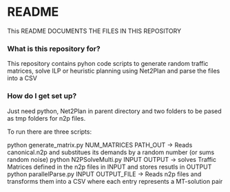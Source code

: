 # README #

This README DOCUMENTS THE FILES IN THIS REPOSITORY

### What is this repository for? ###

This repository contains pyhon code scripts to generate random traffic matrices, solve ILP or heuristic planning using Net2Plan and parse the files into a CSV
### How do I get set up? ###

Just need python, Net2Plan in parent directory and two folders to be pased as tmp folders for n2p files.

To run there are three scripts:

python generate_matrix.py NUM_MATRICES PATH_OUT -> Reads canonical.n2p and substitues its demands by a random number (or sums random noise)
python N2PSolveMulti.py INPUT OUTPUT -> solves Traffic Matrices defined in the n2p files in INPUT and stores resutls in OUTPUT
python parallelParse.py INPUT OUTPUT_FILE -> Reads n2p files and transforms them into a CSV where each entry represents a MT-solution pair
